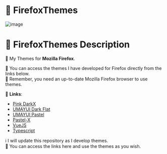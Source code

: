 # 🦊 FirefoxThemes
![image](https://i.imgur.com/5O4duFr.png)<br>
# 📓 FirefoxThemes Description
🦊 My Themes for **Mozilla Firefox**.

🎨 You can access the themes I have developed for Firefox directly from the links below.<br>
💛 Remember, you need an up-to-date Mozilla Firefox browser to use themes.

🔗 **Links**:
- [Pink DarkX](https://addons.mozilla.org/tr/firefox/addon/pink-darkx/)
- [UMAYUI Dark Flat](https://addons.mozilla.org/tr/firefox/addon/umayui-dark-flat/)
- [UMAYUI Pastel](https://addons.mozilla.org/tr/firefox/addon/umayui-pastel/)
- [Pastel-X](https://addons.mozilla.org/tr/firefox/addon/pastel-x/)
- [VueJS](https://addons.mozilla.org/tr/firefox/addon/vuejs/)
- [Typescript](https://addons.mozilla.org/tr/firefox/addon/typescript/)

ℹ️ I will update this repository as I develop themes. <br>💛 You can access the links here and use the themes as you wish.
